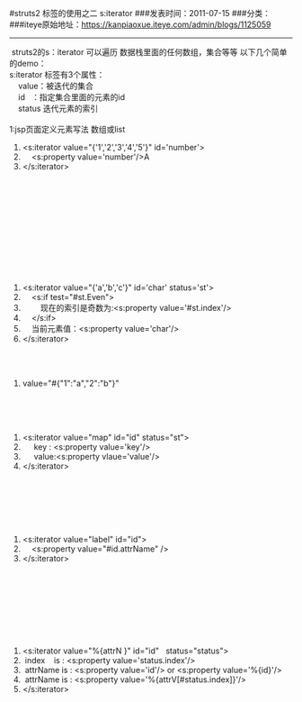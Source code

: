 #struts2 标签的使用之二 s:iterator
###发表时间：2011-07-15
###分类：
###iteye原始地址：<a href="https://kanpiaoxue.iteye.com/admin/blogs/1125059" target="_blank">https://kanpiaoxue.iteye.com/admin/blogs/1125059</a>

---

<p><span style="color: #333333; font-family: Arial; font-size: 14px; line-height: 26px;"> </span></p>
<p>&nbsp;struts2的s：iterator 可以遍历 数据栈里面的任何数组，集合等等 以下几个简单的demo：<br>s:iterator 标签有3个属性：<br>&nbsp;&nbsp;&nbsp; value：被迭代的集合<br>&nbsp;&nbsp;&nbsp; id&nbsp;&nbsp; ：指定集合里面的元素的id<br>&nbsp;&nbsp;&nbsp; status 迭代元素的索引<br><br>1:jsp页面定义元素写法 数组或list</p>
<div class="highlighter">
 <ol class="highlighter-c"> 
  <li> <span>&lt;s:iterator&nbsp;value=</span><span class="string">"{'1','2','3','4','5'}"</span><span>&nbsp;id=</span><span class="string">'number'</span><span>&gt;</span> </li> 
  <li class="alt"> <span>&nbsp;&nbsp;&nbsp;&nbsp;&lt;s:property&nbsp;value=</span><span class="string">'number'</span><span>/&gt;A</span> </li> 
  <li><span>&lt;/s:iterator&gt;</span></li> 
 </ol>
</div>
<br>
<br>
<br>
<br>
<br>
<br>
<br>
<br>
<br>
<br>
<div class="highlighter">
 <ol class="highlighter-c"> 
  <li> <span>&lt;s:iterator&nbsp;value=</span><span class="string">"{'a','b','c'}"</span><span>&nbsp;id=</span><span class="string">'char'</span><span>&nbsp;status=</span><span class="string">'st'</span><span>&gt;</span> </li> 
  <li class="alt"> <span>&nbsp;&nbsp;&nbsp;&nbsp;&lt;s:</span><span class="keyword">if</span><span>&nbsp;test=</span><span class="string">"#st.Even"</span><span>&gt;</span> </li> 
  <li> <span>&nbsp;&nbsp;&nbsp;&nbsp;&nbsp;&nbsp;&nbsp;&nbsp;现在的索引是奇数为:&lt;s:property&nbsp;value=</span><span class="string">'#st.index'</span><span>/&gt;</span> </li> 
  <li class="alt"> <span>&nbsp;&nbsp;&nbsp;&nbsp;&lt;/s:</span><span class="keyword">if</span><span>&gt;</span> </li> 
  <li> <span>&nbsp;&nbsp;&nbsp;&nbsp;当前元素值：&lt;s:property&nbsp;value=</span><span class="string">'char'</span><span>/&gt;</span> </li> 
  <li class="alt"><span>&lt;/s:iterator&gt;</span></li> 
 </ol>
</div>
<br>
<br>
<div class="highlighter">
 <ol class="highlighter-c"> 
  <li> <span>value=</span><span class="string">"#{"</span><span>1</span><span class="string">":"</span><span>a</span><span class="string">","</span><span>2</span><span class="string">":"</span><span>b</span><span class="string">"}"</span> </li> 
 </ol>
</div>
<br>
<br>
<br>
<div class="highlighter">
 <ol class="highlighter-c"> 
  <li> <span>&lt;s:iterator&nbsp;value=</span><span class="string">"map"</span><span>&nbsp;id=</span><span class="string">"id"</span><span>&nbsp;status=</span><span class="string">"st"</span><span>&gt;</span> </li> 
  <li class="alt"> <span>&nbsp;&nbsp;&nbsp;&nbsp;&nbsp;key&nbsp;:&nbsp;&lt;s:property&nbsp;value=</span><span class="string">'key'</span><span>/&gt;</span> </li> 
  <li> <span>&nbsp;&nbsp;&nbsp;&nbsp;&nbsp;value:&lt;s:property&nbsp;vlaue=</span><span class="string">'value'</span><span>/&gt;</span> </li> 
  <li class="alt"><span>&lt;/s:iterator&gt;</span></li> 
 </ol>
</div>
<br>
<br>
<br>
<br>
<br>
<div class="highlighter">
 <ol class="highlighter-c"> 
  <li> <span>&lt;s:iterator&nbsp;value=</span><span class="string">"label"</span><span>&nbsp;id=</span><span class="string">"id"</span><span>&gt;</span> </li> 
  <li class="alt"> <span>&nbsp;&nbsp;&nbsp;&nbsp;&lt;s:property&nbsp;value=</span><span class="string">"#id.attrName"</span><span>&nbsp;/&gt;</span> </li> 
  <li><span>&lt;/s:iterator&gt;</span></li> 
 </ol>
</div>
<br>
<br>
<br>
<br>
<br>
<br>
<br>
<div class="highlighter">
 <ol class="highlighter-xml"> 
  <li> <span class="tag">&lt;</span><span class="tag-name">s:iterator</span><span>&nbsp;</span><span class="attribute">value</span><span>=</span><span class="attribute-value">"%{attrN&nbsp;}"</span><span>&nbsp;</span><span class="attribute">id</span><span>=</span><span class="attribute-value">"id"</span><span>&nbsp;&nbsp;&nbsp;</span><span class="attribute">status</span><span>=</span><span class="attribute-value">"status"</span><span class="tag">&gt;</span> </li> 
  <li class="alt"> <span>&nbsp;index&nbsp;&nbsp;&nbsp;&nbsp;is&nbsp;:&nbsp;</span><span class="tag">&lt;</span><span class="tag-name">s:property</span><span>&nbsp;</span><span class="attribute">value</span><span>=</span><span class="attribute-value">'status.index'</span><span class="tag">/&gt;</span> </li> 
  <li> <span>&nbsp;attrName&nbsp;is&nbsp;:&nbsp;</span><span class="tag">&lt;</span><span class="tag-name">s:property</span><span>&nbsp;</span><span class="attribute">value</span><span>=</span><span class="attribute-value">'id'</span><span class="tag">/&gt;</span><span>&nbsp;or&nbsp;</span><span class="tag">&lt;</span><span class="tag-name">s:property</span><span>&nbsp;</span><span class="attribute">value</span><span>=</span><span class="attribute-value">'%{id}'</span><span class="tag">/&gt;</span><span>&nbsp;</span> </li> 
  <li class="alt"> <span>&nbsp;attrName&nbsp;is&nbsp;:&nbsp;</span><span class="tag">&lt;</span><span class="tag-name">s:property</span><span>&nbsp;</span><span class="attribute">value</span><span>=</span><span class="attribute-value">'%{attrV[#status.index]}'</span><span class="tag">/&gt;</span> </li> 
  <li> <span class="tag">&lt;/</span><span class="tag-name">s:iterator</span><span class="tag">&gt;</span><span>&nbsp;&nbsp;</span> </li> 
 </ol>
</div>
<p></p>